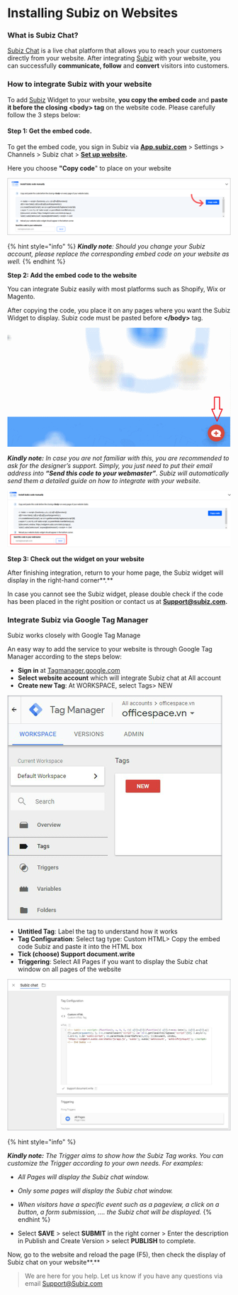 # Installing Subiz on Websites

### What is Subiz Chat?

[Subiz Chat](https://subiz.com/live-chat.html) is a live chat platform that allows you to reach your customers directly from your website. After integrating [Subiz](https://subiz.com/vi/live-chat.html) with your website, you can successfully **communicate, follow** and **convert** visitors into customers. 

### How to integrate Subiz with your website

To add [Subiz](https://subiz.com/vi/live-chat.html) Widget to your website, **you copy the embed code** and **paste it before the closing &lt;body&gt; tag** on the website code. Please carefully follow the 3 steps below:

#### **Step 1: Get the embed code.**

To get the embed code, you sign in Subiz via [**App.subiz.com**](https://app.subiz.com/) &gt; Settings &gt; Channels &gt; Subiz chat &gt; [**Set up website**](https://app.subiz.com/settings/widget-setting/setting-website)**.**

Here you choose **"Copy code**" to place on your website

![](../../../.gitbook/assets/anh-1-1.png)

{% hint style="info" %}
_**Kindly note**: Should you change your Subiz account, please replace the corresponding embed code  on your website as well._ 
{% endhint %}

**Step 2: Add the embed code to the website**

You can integrate Subiz easily with most platforms such as Shopify, Wix or Magento.

After copying the code, you place it on any pages where you want the Subiz Widget to display. Subiz code must be pasted before **&lt;/body&gt;** tag.

![Place embed code into website](../../../.gitbook/assets/anigif.gif)

_**Kindly note:** In case you are not familiar with this, you are recommended to ask for the designer’s support. Simply, you just need to put their email address into **“Send this code to your webmaster”**. Subiz will automatically send them a detailed guide on how to integrate with your website._ 

![](../../../.gitbook/assets/anh-3.png)

**Step 3: Check out the widget on your website**

After finishing integration, return to your home page, the Subiz widget will display in the right-hand corner**.**

In case you cannot see the Subiz widget, please double check if the code has been placed in the right position or contact us at **Support@subiz.com.**

### Integrate Subiz via Google Tag Manager

Subiz works closely with Google Tag Manage 

An easy way to add the service to your website is through Google Tag Manager according to the steps below:  

* **Sign in** at [Tagmanager.google.com](https://tagmanager.google.com)
* **Select website account** which will integrate Subiz chat at All account
* **Create new Tag**: At WORKSPACE, select Tags&gt; NEW

![Create new Tag](../../../.gitbook/assets/2-tags-copy.jpg)

* **Untitled Tag**: Label the tag to understand how it works
* **Tag Configuration**: Select tag type: Custom HTML&gt; Copy the embed code Subiz and paste it into the HTML box
* **Tick \(choose\) Support document.write**
* **Triggering**: Select All Pages if you want to display the Subiz chat window on all pages of the website

![Tag Subiz chat on Google Tag Manager](../../../.gitbook/assets/1-subiz-chat-copy.jpg)

{% hint style="info" %}


_**Kindly note:** The Trigger aims to show how the Subiz Tag works. You can customize the Trigger according to your own needs. For examples:_

* _All Pages will display the Subiz chat window._
* _Only some pages will display the Subiz chat window._
* _When visitors have a specific event such as a pageview, a click on a button, a form submission, .... the Subiz chat will be displayed._
{% endhint %}

* Select **SAVE** &gt; select **SUBMIT** in the right corner &gt; Enter the description in Publish and Create Version &gt; select **PUBLISH** to complete.

Now, go to the website and reload the page \(F5\), then check the display of Subiz chat on your website**.**

> We are here for you help. Let us know if you have any questions via email Support@Subiz.com







